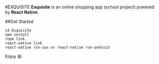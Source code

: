 #EXQUISITE
**Exquisite** is an online shopping app (school project) powered by **React Native**.

##Get Started

~~~
cd Exquisite
npm install
rnpm link
react-native link
react-native run-ios or react-native run-android
~~~



Enjoy 😄


